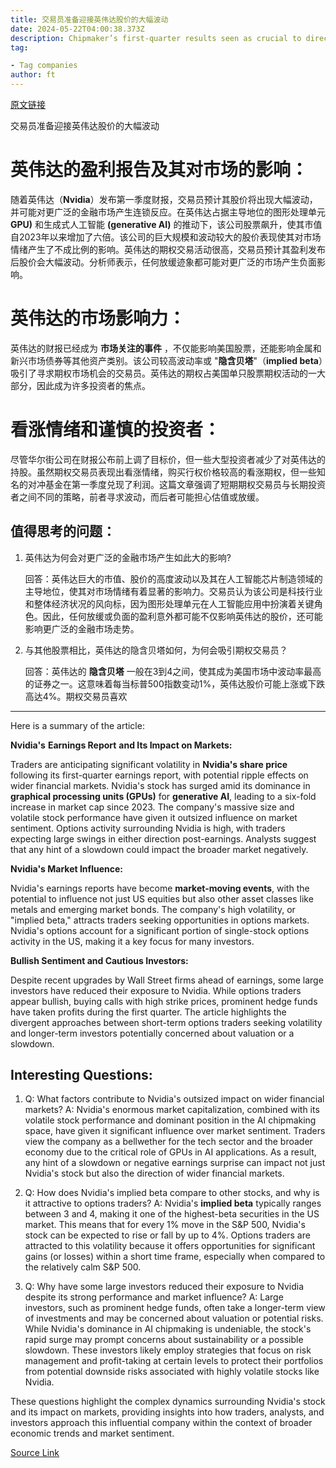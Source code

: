 ```yaml
---
title: 交易员准备迎接英伟达股价的大幅波动
date: 2024-05-22T04:00:38.373Z
description: Chipmaker’s first-quarter results seen as crucial to direction of wider markets
tag: 

- Tag companies
author: ft
---
```


[原文链接](https://ft.com/content/c42f645c-bd76-4ecc-b048-565218f06a61)

交易员准备迎接英伟达股价的大幅波动

# 英伟达的盈利报告及其对市场的影响：

随着英伟达（**Nvidia**）发布第一季度财报，交易员预计其股价将出现大幅波动，并可能对更广泛的金融市场产生连锁反应。在英伟达占据主导地位的图形处理单元 **GPU)** 和生成式人工智能 **(generative AI)** 的推动下，该公司股票飙升，使其市值自2023年以来增加了六倍。该公司的巨大规模和波动较大的股价表现使其对市场情绪产生了不成比例的影响。英伟达的期权交易活动很高，交易员预计其盈利发布后股价会大幅波动。分析师表示，任何放缓迹象都可能对更广泛的市场产生负面影响。

# 英伟达的市场影响力： 

英伟达的财报已经成为 **市场关注的事件** ，不仅能影响美国股票，还能影响金属和新兴市场债券等其他资产类别。该公司较高波动率或 "**隐含贝塔**"（**implied beta**）吸引了寻求期权市场机会的交易员。英伟达的期权占美国单只股票期权活动的一大部分，因此成为许多投资者的焦点。

# 看涨情绪和谨慎的投资者： 

尽管华尔街公司在财报公布前上调了目标价，但一些大型投资者减少了对英伟达的持股。虽然期权交易员表现出看涨情绪，购买行权价格较高的看涨期权，但一些知名的对冲基金在第一季度兑现了利润。这篇文章强调了短期期权交易员与长期投资者之间不同的策略，前者寻求波动，而后者可能担心估值或放缓。

## 值得思考的问题：

1. 英伟达为何会对更广泛的金融市场产生如此大的影响?

   回答：英伟达巨大的市值、股价的高度波动以及其在人工智能芯片制造领域的主导地位，使其对市场情绪有着显著的影响力。交易员认为该公司是科技行业和整体经济状况的风向标，因为图形处理单元在人工智能应用中扮演着关键角色。因此，任何放缓或负面的盈利意外都可能不仅影响英伟达的股价，还可能影响更广泛的金融市场走势。

2. 与其他股票相比，英伟达的隐含贝塔如何，为何会吸引期权交易员？

   回答：英伟达的 **隐含贝塔** 一般在3到4之间，使其成为美国市场中波动率最高的证券之一。这意味着每当标普500指数变动1%，英伟达股价可能上涨或下跌高达4%。期权交易员喜欢

---

Here is a summary of the article:

**Nvidia's** **Earnings Report** **and Its Impact on Markets:**

Traders are anticipating significant volatility in **Nvidia's share price** following its first-quarter earnings report, with potential ripple effects on wider financial markets. Nvidia's stock has surged amid its dominance in **graphical processing units (GPUs)** for **generative AI**, leading to a six-fold increase in market cap since 2023. The company's massive size and volatile stock performance have given it outsized influence on market sentiment. Options activity surrounding Nvidia is high, with traders expecting large swings in either direction post-earnings. Analysts suggest that any hint of a slowdown could impact the broader market negatively. 

**Nvidia's Market Influence:**

Nvidia's earnings reports have become **market-moving events**, with the potential to influence not just US equities but also other asset classes like metals and emerging market bonds. The company's high volatility, or "implied beta," attracts traders seeking opportunities in options markets. Nvidia's options account for a significant portion of single-stock options activity in the US, making it a key focus for many investors. 

**Bullish Sentiment and Cautious Investors:**

Despite recent upgrades by Wall Street firms ahead of earnings, some large investors have reduced their exposure to Nvidia. While options traders appear bullish, buying calls with high strike prices, prominent hedge funds have taken profits during the first quarter. The article highlights the divergent approaches between short-term options traders seeking volatility and longer-term investors potentially concerned about valuation or a slowdown. 

## Interesting Questions:

1. Q: What factors contribute to Nvidia's outsized impact on wider financial markets? 
A: Nvidia's enormous market capitalization, combined with its volatile stock performance and dominant position in the AI chipmaking space, have given it significant influence over market sentiment. Traders view the company as a bellwether for the tech sector and the broader economy due to the critical role of GPUs in AI applications. As a result, any hint of a slowdown or negative earnings surprise can impact not just Nvidia's stock but also the direction of wider financial markets. 

2. Q: How does Nvidia's implied beta compare to other stocks, and why is it attractive to options traders? 
A: Nvidia's **implied beta** typically ranges between 3 and 4, making it one of the highest-beta securities in the US market. This means that for every 1% move in the S&P 500, Nvidia's stock can be expected to rise or fall by up to 4%. Options traders are attracted to this volatility because it offers opportunities for significant gains (or losses) within a short time frame, especially when compared to the relatively calm S&P 500. 

3. Q: Why have some large investors reduced their exposure to Nvidia despite its strong performance and market influence?
A: Large investors, such as prominent hedge funds, often take a longer-term view of investments and may be concerned about valuation or potential risks. While Nvidia's dominance in AI chipmaking is undeniable, the stock's rapid surge may prompt concerns about sustainability or a possible slowdown. These investors likely employ strategies that focus on risk management and profit-taking at certain levels to protect their portfolios from potential downside risks associated with highly volatile stocks like Nvidia. 

These questions highlight the complex dynamics surrounding Nvidia's stock and its impact on markets, providing insights into how traders, analysts, and investors approach this influential company within the context of broader economic trends and market sentiment.

[Source Link](https://ft.com/content/c42f645c-bd76-4ecc-b048-565218f06a61)

